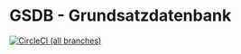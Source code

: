 # GSDB - Grundsatzdatenbank

[![CircleCI (all branches)](https://img.shields.io/circleci/project/github/schoenwaldnils/gsdb.svg?style=flat-square)](https://circleci.com/gh/schoenwaldnils/workflows/gsdb/tree/master)
